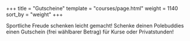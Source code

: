 +++
title = "Gutscheine"
template = "courses/page.html"
weight = 1140
sort_by = "weight"
+++

Sportliche Freude schenken leicht gemacht! Schenke deinen Polebuddies einen Gutschein (frei wählbarer Betrag) für Kurse oder Privatstunden! 
